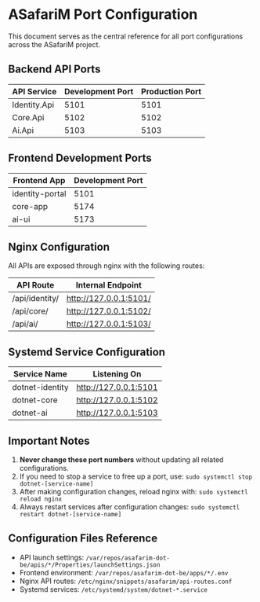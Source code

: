 # ASafariM Port Configuration

This document serves as the central reference for all port configurations across the ASafariM project.

## Backend API Ports

| API Service   | Development Port | Production Port |
|---------------|------------------|----------------|
| Identity.Api  | 5101             | 5101           |
| Core.Api      | 5102             | 5102           |
| Ai.Api        | 5103             | 5103           |

## Frontend Development Ports

| Frontend App     | Development Port |
|------------------|------------------|
| identity-portal  | 5101             |
| core-app         | 5174             |
| ai-ui            | 5173             |

## Nginx Configuration

All APIs are exposed through nginx with the following routes:

| API Route         | Internal Endpoint        |
|-------------------|--------------------------|
| /api/identity/    | http://127.0.0.1:5101/   |
| /api/core/        | http://127.0.0.1:5102/   |
| /api/ai/          | http://127.0.0.1:5103/   |

## Systemd Service Configuration

| Service Name       | Listening On             |
|--------------------|--------------------------| 
| dotnet-identity    | http://127.0.0.1:5101    |
| dotnet-core        | http://127.0.0.1:5102    |
| dotnet-ai          | http://127.0.0.1:5103    |

## Important Notes

1. **Never change these port numbers** without updating all related configurations.
2. If you need to stop a service to free up a port, use: `sudo systemctl stop dotnet-[service-name]`
3. After making configuration changes, reload nginx with: `sudo systemctl reload nginx`
4. Always restart services after configuration changes: `sudo systemctl restart dotnet-[service-name]`

## Configuration Files Reference

- API launch settings: `/var/repos/asafarim-dot-be/apis/*/Properties/launchSettings.json`
- Frontend environment: `/var/repos/asafarim-dot-be/apps/*/.env`
- Nginx API routes: `/etc/nginx/snippets/asafarim/api-routes.conf`
- Systemd services: `/etc/systemd/system/dotnet-*.service`
